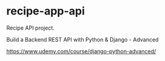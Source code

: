 # recipe-app-api
Recipe API project.


Build a Backend REST API with Python & Django - Advanced

https://www.udemy.com/course/django-python-advanced/
